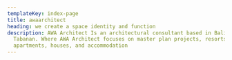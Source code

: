```yaml
---
templateKey: index-page
title: awaarchitect
heading: we create a space identity and function
description: AWA Architect Is an architectural consultant based in Bali,
  Tabanan. Where AWA Architect focuses on master plan projects, resorts, villas,
  apartments, houses, and accommodation
---
```

